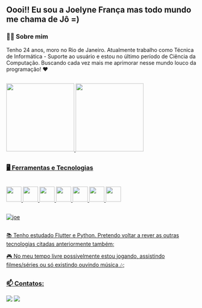 ## Oooi!! Eu sou a Joelyne França mas todo mundo me chama de Jô =)

### 👩🏻 Sobre mim
Tenho 24 anos, moro no Rio de Janeiro. Atualmente trabalho como Técnica de Informática - Suporte ao usuário e estou no último período de Ciência da Computação. Buscando cada vez mais me aprimorar nesse mundo louco da programação! ❤
##

<div>
  <a href="https://github.com/Jo-reis">
  <img height="180em" src="https://github-readme-stats.vercel.app/api/top-langs/?username=Jo-reis&layout=compact&langs_count=7&theme=tokyonight&"/>
  <img height="180em" src="https://github-readme-stats.vercel.app/api?username=Jo-reis&show_icons=true&theme=tokyonight&include_all_commits=true&count_private=true"/>
</div>

##
### 🖥 Ferramentas e Tecnologias
  
<div style="display: inline_block"><br>
  <img src="https://cdn.jsdelivr.net/gh/devicons/devicon/icons/flutter/flutter-original.svg" width="40" height="40"/>
  <img src="https://cdn.jsdelivr.net/gh/devicons/devicon/icons/html5/html5-original.svg" width="40" height="40"/>
  <img src="https://cdn.jsdelivr.net/gh/devicons/devicon/icons/css3/css3-original.svg" width="40" height="40"/>
  <img src="https://cdn.jsdelivr.net/gh/devicons/devicon/icons/javascript/javascript-original.svg" width="40" height="40"/>
  <img src="https://cdn.jsdelivr.net/gh/devicons/devicon/icons/python/python-original.svg" width="40" height="40"/>
  <img src="https://cdn.jsdelivr.net/gh/devicons/devicon/icons/csharp/csharp-original.svg" width="40" height="40"/>
  <img src="https://cdn.jsdelivr.net/gh/devicons/devicon/icons/mysql/mysql-original.svg" width="40" height="40"/>
</div>
  
##
  
![joe](https://user-images.githubusercontent.com/72660785/172272392-1b296c7d-65f0-46a7-a38a-45a6f18c137c.png)
  
##
 
 📚 Tenho estudado Flutter e Python. Pretendo voltar a rever as outras tecnologias citadas anteriormente também;
  
 🎮 No meu tempo livre possivelmente estou jogando, assistindo filmes/séries ou só existindo ouvindo música 🎶;
  
##
### 📫 Contatos:
  
<div>
  <a href = "mailto:joelyne.reis@gmail.com"><img src="https://img.shields.io/badge/Gmail-D14836?style=for-the-badge&logo=gmail&logoColor=white" target="_blank"></a>
  <a href="https://www.linkedin.com/in/joelyne-frança-599b36121/" target="_blank"><img src="https://img.shields.io/badge/-LinkedIn-%230077B5?style=for-the-badge&logo=linkedin&logoColor=white" target="_blank"></a>   
</div>
